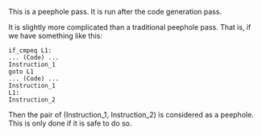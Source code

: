 This is a peephole pass.  It is run after the code generation pass.

It is slightly more complicated than a traditional peephole pass.
That is, if we have something like this:

	if_cmpeq L1:
	... (Code) ...
	Instruction_1
	goto L1
	... (Code) ...
	Instruction_1
	L1:
	Instruction_2

Then the pair of (Instruction_1, Instruction_2) is considered as a peephole.
This is only done if it is safe to do so.
